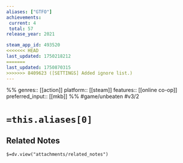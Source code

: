 ```yaml
---
aliases: ["GTFO"]
achievements:
 current: 4
 total: 57
release_year: 2021

steam_app_id: 493520
<<<<<<< HEAD
last_updated: 1750218212
=======
last_updated: 1750870315
>>>>>>> 8409623 ([SETTINGS] Added ignore list.)
---
```

%%
genres:: [[action]]
platform:: [[steam]]
features:: [[online co-op]]
preferred_input:: [[mkb]]
%%
#game/unbeaten
#v3/2

# `=this.aliases[0]`
## Related Notes
`$=dv.view("attachments/related_notes")`
